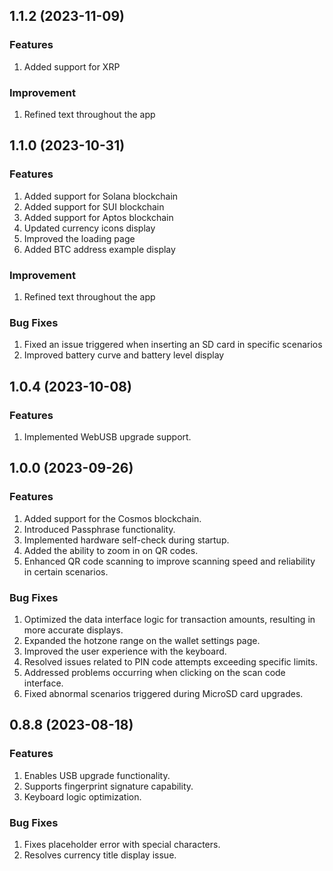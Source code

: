 ## 1.1.2 (2023-11-09)

### Features

1. Added support for XRP

### Improvement

1. Refined text throughout the app


## 1.1.0 (2023-10-31)

### Features

1. Added support for Solana blockchain
2. Added support for SUI blockchain
3. Added support for Aptos blockchain
4. Updated currency icons display
5. Improved the loading page
6. Added BTC address example display

### Improvement

1. Refined text throughout the app

### Bug Fixes

1. Fixed an issue triggered when inserting an SD card in specific scenarios
2. Improved battery curve and battery level display


## 1.0.4 (2023-10-08)

### Features

1. Implemented WebUSB upgrade support.


## 1.0.0 (2023-09-26)

### Features

1. Added support for the Cosmos blockchain.
2. Introduced Passphrase functionality.
3. Implemented hardware self-check during startup.
4. Added the ability to zoom in on QR codes.
5. Enhanced QR code scanning to improve scanning speed and reliability in certain scenarios.

### Bug Fixes

1. Optimized the data interface logic for transaction amounts, resulting in more accurate displays.
2. Expanded the hotzone range on the wallet settings page.
3. Improved the user experience with the keyboard.
4. Resolved issues related to PIN code attempts exceeding specific limits.
5. Addressed problems occurring when clicking on the scan code interface.
6. Fixed abnormal scenarios triggered during MicroSD card upgrades.


## 0.8.8 (2023-08-18)

### Features

1. Enables USB upgrade functionality.
2. Supports fingerprint signature capability.
3. Keyboard logic optimization.

### Bug Fixes

1. Fixes placeholder error with special characters.
2. Resolves currency title display issue.
